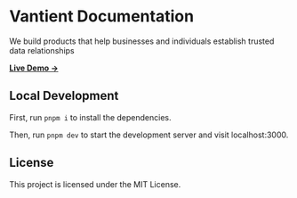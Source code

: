 # Vantient Documentation

We build products that help businesses and individuals establish trusted data relationships

[**Live Demo →**](vantient-docs.vercel.app)

## Local Development

First, run `pnpm i` to install the dependencies.

Then, run `pnpm dev` to start the development server and visit localhost:3000.

## License

This project is licensed under the MIT License.
